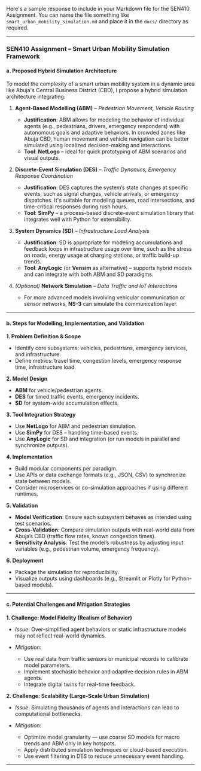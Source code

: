 Here's a sample response to include in your Markdown file for the SEN410 Assignment. You can name the file something like `smart_urban_mobility_simulation.md` and place it in the `docs/` directory as required.

---

### **SEN410 Assignment – Smart Urban Mobility Simulation Framework**

#### **a. Proposed Hybrid Simulation Architecture**

To model the complexity of a smart urban mobility system in a dynamic area like Abuja's Central Business District (CBD), I propose a hybrid simulation architecture integrating:

1. **Agent-Based Modelling (ABM)** – *Pedestrian Movement, Vehicle Routing*

   * **Justification**: ABM allows for modeling the behavior of individual agents (e.g., pedestrians, drivers, emergency responders) with autonomous goals and adaptive behaviors. In crowded zones like Abuja CBD, human movement and vehicle navigation can be better simulated using localized decision-making and interactions.
   * **Tool**: **NetLogo** – ideal for quick prototyping of ABM scenarios and visual outputs.

2. **Discrete-Event Simulation (DES)** – *Traffic Dynamics, Emergency Response Coordination*

   * **Justification**: DES captures the system’s state changes at specific events, such as signal changes, vehicle arrivals, or emergency dispatches. It's suitable for modeling queues, road intersections, and time-critical responses during rush hours.
   * **Tool**: **SimPy** – a process-based discrete-event simulation library that integrates well with Python for extensibility.

3. **System Dynamics (SD)** – *Infrastructure Load Analysis*

   * **Justification**: SD is appropriate for modeling accumulations and feedback loops in infrastructure usage over time, such as the stress on roads, energy usage at charging stations, or traffic build-up trends.
   * **Tool**: **AnyLogic** (or **Vensim** as alternative) – supports hybrid models and can integrate with both ABM and SD paradigms.

4. *(Optional)* **Network Simulation** – *Data Traffic and IoT Interactions*

   * For more advanced models involving vehicular communication or sensor networks, **NS-3** can simulate the communication layer.

---

#### **b. Steps for Modelling, Implementation, and Validation**

**1. Problem Definition & Scope**

* Identify core subsystems: vehicles, pedestrians, emergency services, and infrastructure.
* Define metrics: travel time, congestion levels, emergency response time, infrastructure load.

**2. Model Design**

* **ABM** for vehicle/pedestrian agents.
* **DES** for timed traffic events, emergency incidents.
* **SD** for system-wide accumulation effects.

**3. Tool Integration Strategy**

* Use **NetLogo** for ABM and pedestrian simulation.
* Use **SimPy** for DES – handling time-based events.
* Use **AnyLogic** for SD and integration (or run models in parallel and synchronize outputs).

**4. Implementation**

* Build modular components per paradigm.
* Use APIs or data exchange formats (e.g., JSON, CSV) to synchronize state between models.
* Consider microservices or co-simulation approaches if using different runtimes.

**5. Validation**

* **Model Verification**: Ensure each subsystem behaves as intended using test scenarios.
* **Cross-Validation**: Compare simulation outputs with real-world data from Abuja’s CBD (traffic flow rates, known congestion times).
* **Sensitivity Analysis**: Test the model’s robustness by adjusting input variables (e.g., pedestrian volume, emergency frequency).

**6. Deployment**

* Package the simulation for reproducibility.
* Visualize outputs using dashboards (e.g., Streamlit or Plotly for Python-based models).

---

#### **c. Potential Challenges and Mitigation Strategies**

**1. Challenge: Model Fidelity (Realism of Behavior)**

* *Issue*: Over-simplified agent behaviors or static infrastructure models may not reflect real-world dynamics.
* *Mitigation*:

  * Use real data from traffic sensors or municipal records to calibrate model parameters.
  * Implement stochastic behavior and adaptive decision rules in ABM agents.
  * Integrate digital twins for real-time feedback.

**2. Challenge: Scalability (Large-Scale Urban Simulation)**

* *Issue*: Simulating thousands of agents and interactions can lead to computational bottlenecks.
* *Mitigation*:

  * Optimize model granularity — use coarse SD models for macro trends and ABM only in key hotspots.
  * Apply distributed simulation techniques or cloud-based execution.
  * Use event filtering in DES to reduce unnecessary event handling.

---